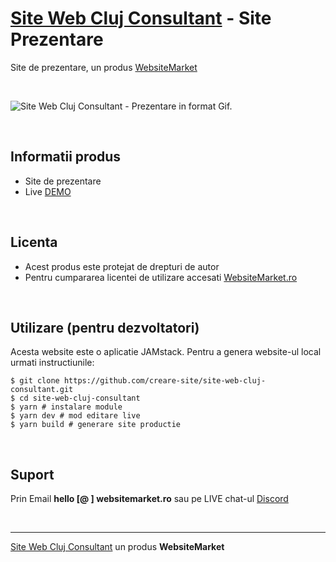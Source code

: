 ﻿# [Site Web Cluj Consultant](https://site-web-cluj-consultant.websitemarket.ro/) - Site Prezentare

Site de prezentare, un produs [WebsiteMarket](https://websitemarket.ro)

<br />

![Site Web Cluj Consultant - Prezentare in format Gif.](https://raw.githubusercontent.com/creare-site/static/master/produse/site-web-cluj-consultant-intro.gif)

<br />

## Informatii produs

- Site de prezentare
- Live [DEMO](https://site-web-cluj-consultant.websitemarket.ro)
 
<br />

## Licenta

- Acest produs este protejat de drepturi de autor
- Pentru cumpararea licentei de utilizare accesati [WebsiteMarket.ro](https://websitemarket.ro) 

<br />

## Utilizare (pentru dezvoltatori)

Acesta website este o aplicatie JAMstack. Pentru a genera website-ul local urmati instructiunile:

```
$ git clone https://github.com/creare-site/site-web-cluj-consultant.git
$ cd site-web-cluj-consultant
$ yarn # instalare module
$ yarn dev # mod editare live
$ yarn build # generare site productie
```

<br />

## Suport

Prin Email **hello [@ ] websitemarket.ro** sau pe LIVE chat-ul [Discord](https://discord.gg/MFRQmAk)

<br />

---
[Site Web Cluj Consultant](https://site-web-cluj-consultant.websitemarket.ro/) un produs **WebsiteMarket**
